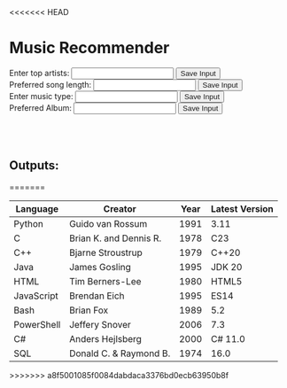 <html>
<head>
    <!-- load jQuery and DataTables output style and scripts -->
    <link rel="stylesheet" type="text/css" href="https://cdn.datatables.net/1.13.4/css/jquery.dataTables.min.css">
    <script type="text/javascript" language="javascript" src="https://code.jquery.com/jquery-3.6.0.min.js"></script>
    <script>var define = null;</script>
    <script type="text/javascript" language="javascript" src="https://cdn.datatables.net/1.13.4/js/jquery.dataTables.min.js"></script>
</head>

<!-- Body contains the contents of the Document -->
<body>
<<<<<<< HEAD
    <h1>Music Recommender</h1>
    <div id="inputOutputPairs">
        <!-- Input and Output Pairs -->
        <div class="pair">
            <label for="genreInput" class="green-text">Enter top artists:</label>
            <input type="text" id="genreInput" class="green-text">
            <button onclick="saveInput('genreInput', 'genreOutput')"><a>Save Input</a></button>
        </div>
        <div class="pair">
            <label for="tempoInput" class="green-text">Preferred song length:</label>
            <input type="text" id="tempoInput" class="green-text">
            <button onclick="saveInput('tempoInput', 'tempoOutput')"><a>Save Input</a></button>
        </div>
        <div class="pair">
            <label for="lengthInput" class="green-text">Enter music type:</label>
            <input type="text" id="lengthInput" class="green-text">
            <button onclick="saveInput('lengthInput', 'lengthOutput')"><a>Save Input</a></button>
        </div>
         <div class="pair">
            <label for="lengthInput" class="green-text">Preferred Album:</label>
            <input type="text" id="lengthInput" class="green-text">
            <button onclick="saveInput('lengthInput', 'lengthOutput')"><a>Save Input</a></button>
        </div>
    </div>
    <br>
    <br>
    <br>
    <div id="outputContainer">
        <h2 class="green-text">Outputs:</h2>
        <div id="genreOutput" class="green-text"></div>
        <div id="tempoOutput" class="green-text"></div>
        <div id="lengthOutput" class="green-text"></div>
    </div>
    <script>
        // Function to save user input to the specified output box
        function saveInput(inputId, outputId) {
            const inputField = document.getElementById(inputId);
            const inputValue = inputField.value;
            if (inputValue) {
                const outputBox = document.getElementById(outputId);
                outputBox.textContent = `${inputId.replace('Input', '')}: ${inputValue}`;
                inputField.value = '';
            } else {
                alert("Please enter a value before saving.");
            }
        }
    </script>
=======
    <table id="demo" class="table">
        <thead>
            <tr>
                <th>Language</th>
                <th>Creator</th>
                <th>Year</th>
                <th>Latest Version</th>
            </tr>
        </thead>
        <tbody>
            <tr>
                <td>Python</td>
                <td>Guido van Rossum</td>
                <td>1991</td>
                <td>3.11</td>
            </tr>
            <tr>
                <td>C</td>
                <td>Brian K. and Dennis R.</td>
                <td>1978</td>
                <td>C23</td>
            </tr>
            <tr>
                <td>C++</td>
                <td>Bjarne Stroustrup</td>
                <td>1979</td>
                <td>C++20</td>
            </tr>
            <tr>
                <td>Java</td>
                <td>James Gosling</td>
                <td>1995</td>
                <td>JDK 20</td>
            </tr>
            <tr>
                <td>HTML</td>
                <td>Tim Berners-Lee</td>
                <td>1980</td>
                <td>HTML5</td>
            </tr>
            <tr>
                <td>JavaScript</td>
                <td>Brendan Eich</td>
                <td>1995</td>
                <td>ES14</td>
            </tr>
            <tr>
                <td>Bash</td>
                <td>Brian Fox</td>
                <td>1989</td>
                <td>5.2</td>
            </tr>
            <tr>
                <td>PowerShell</td>
                <td>Jeffery Snover</td>
                <td>2006</td>
                <td>7.3</td>
            </tr>
            <tr>
                <td>C#</td>
                <td>Anders Hejlsberg</td>
                <td>2000</td>
                <td>C# 11.0</td>
            </tr>
            <tr>
                <td>SQL</td>
                <td>Donald C. & Raymond B.</td>
                <td>1974</td>
                <td>16.0</td>
            </tr>
        </tbody>
    </table>
>>>>>>> a8f5001085f0084dabdaca3376bd0ecb63950b8f
</body>

<!-- Script is used to embed executable code -->
<script>
    const url = "https://awsrags-flask.stu.nighthawkcodingsociety.com/api/song/"

    const options = {
    method: 'GET', // *GET, POST, PUT, DELETE, etc.
    mode: 'cors', // no-cors, *cors, same-origin
    cache: 'default', // *default, no-cache, reload, force-cache, only-if-cached
    credentials: 'omit', // include, *same-origin, omit
    headers: {
      'Content-Type': 'application/json'
      // 'Content-Type': 'application/x-www-form-urlencoded',
    },
  };
  // prepare fetch PUT options, clones with JS Spread Operator (...)
    const put_options = {...options, method: 'PUT'}; // clones and replaces method

    $("#demo").DataTable();
</script>
</html>


